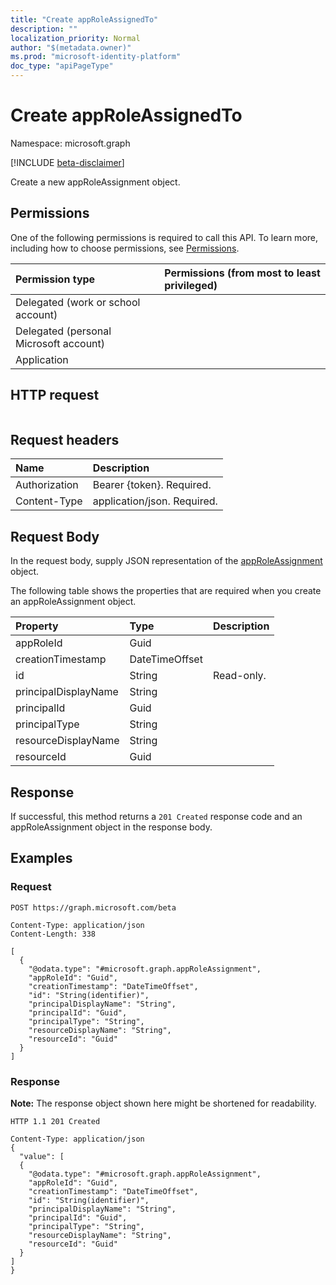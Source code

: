 ```yaml
---
title: "Create appRoleAssignedTo"
description: ""
localization_priority: Normal
author: "$(metadata.owner)"
ms.prod: "microsoft-identity-platform"
doc_type: "apiPageType"
---
```


# Create appRoleAssignedTo

Namespace: microsoft.graph

[!INCLUDE [beta-disclaimer](../../includes/beta-disclaimer.md)]

Create a new appRoleAssignment object.

## Permissions

One of the following permissions is required to call this API. To learn more, including how to choose permissions, see [Permissions](/graph/permissions-reference).

| Permission type                        | Permissions (from most to least privileged) |
| :------------------------------------- | :------------------------------------------ |
| Delegated (work or school account)     |                                             |
| Delegated (personal Microsoft account) |                                             |
| Application                            |                                             |

## HTTP request

<!-- {
  "blockType": "ignored"
}
-->

```http

```

## Request headers

| Name          | Description                 |
| :------------ | :-------------------------- |
| Authorization | Bearer {token}. Required.   |
| Content-Type  | application/json. Required. |

## Request Body

In the request body, supply JSON representation of the [appRoleAssignment](../resources/-approleassignment.md) object.

<!-- Actions and Functions -->

<!-- CRUD Methods -->

The following table shows the properties that are required when you create an appRoleAssignment object.

| Property             | Type           | Description |
| :------------------- | :------------- | :---------- |
| appRoleId            | Guid           |             |
| creationTimestamp    | DateTimeOffset |             |
| id                   | String         | Read-only.  |
| principalDisplayName | String         |             |
| principalId          | Guid           |             |
| principalType        | String         |             |
| resourceDisplayName  | String         |             |
| resourceId           | Guid           |             |

## Response

If successful, this method returns a `201 Created` response code and an appRoleAssignment object in the response body.

## Examples

### Request

<!-- {
  "blockType": "request",
  "name": "create_approleassignedto"
}
-->

```http
POST https://graph.microsoft.com/beta

Content-Type: application/json
Content-Length: 338

[
  {
    "@odata.type": "#microsoft.graph.appRoleAssignment",
    "appRoleId": "Guid",
    "creationTimestamp": "DateTimeOffset",
    "id": "String(identifier)",
    "principalDisplayName": "String",
    "principalId": "Guid",
    "principalType": "String",
    "resourceDisplayName": "String",
    "resourceId": "Guid"
  }
]

```

### Response

**Note:** The response object shown here might be shortened for readability.

<!-- {
  "blockType": "response",
  "truncated": true,
  "@odata.type": "$(this.ReturnTypeFullName)"
}
-->

```http
HTTP 1.1 201 Created

Content-Type: application/json
{
  "value": [
  {
    "@odata.type": "#microsoft.graph.appRoleAssignment",
    "appRoleId": "Guid",
    "creationTimestamp": "DateTimeOffset",
    "id": "String(identifier)",
    "principalDisplayName": "String",
    "principalId": "Guid",
    "principalType": "String",
    "resourceDisplayName": "String",
    "resourceId": "Guid"
  }
]
}

```
